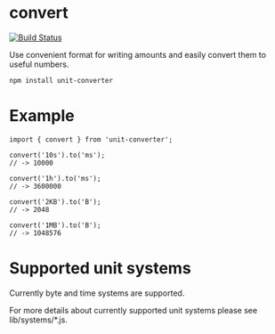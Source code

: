 # convert

[![Build Status](https://travis-ci.org/jakubknejzlik/unit-converter.svg?branch=master)](https://travis-ci.org/jakubknejzlik/unit-converter)

Use convenient format for writing amounts and easily convert them to useful numbers.

`npm install unit-converter`

# Example

    import { convert } from 'unit-converter';

    convert('10s').to('ms');
    // -> 10000

    convert('1h').to('ms');
    // -> 3600000

    convert('2KB').to('B');
    // -> 2048

    convert('1MB').to('B');
    // -> 1048576

# Supported unit systems

Currently byte and time systems are supported.

For more details about currently supported unit systems please see lib/systems/\*.js.
